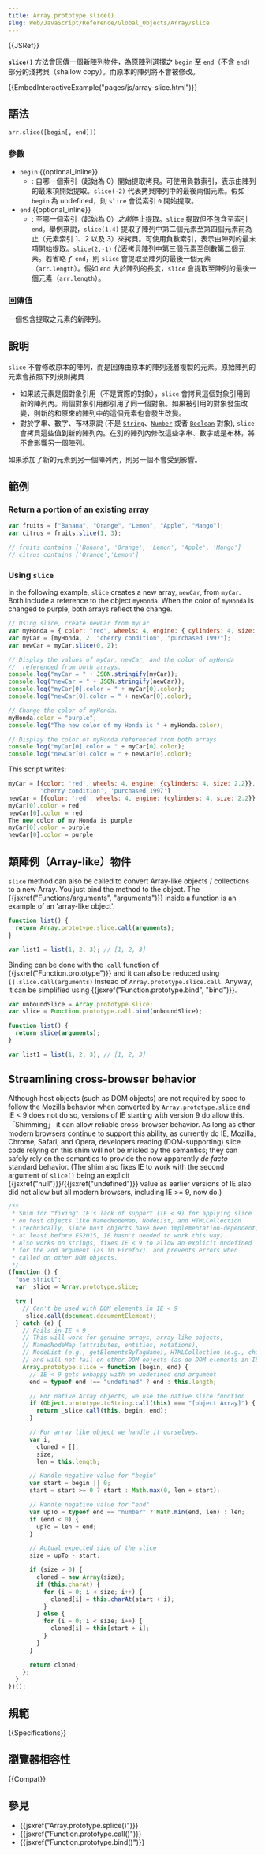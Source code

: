 ```yaml
---
title: Array.prototype.slice()
slug: Web/JavaScript/Reference/Global_Objects/Array/slice
---
```


{{JSRef}}

**`slice()`** 方法會回傳一個新陣列物件，為原陣列選擇之 `begin` 至 `end`（不含 `end`）部分的淺拷貝（shallow copy）。而原本的陣列將不會被修改。

{{EmbedInteractiveExample("pages/js/array-slice.html")}}

## 語法

```js-nolint
arr.slice([begin[, end]])
```

### 參數

- `begin` {{optional_inline}}
  - : 自哪一個索引（起始為 0）開始提取拷貝。可使用負數索引，表示由陣列的最末項開始提取。`slice(-2)` 代表拷貝陣列中的最後兩個元素。假如 `begin` 為 undefined，則 `slice` 會從索引 `0` 開始提取。
- `end` {{optional_inline}}
  - : 至哪一個索引（起始為 0）*之前*停止提取。`slice` 提取但不包含至索引 `end`。舉例來說，`slice(1,4)` 提取了陣列中第二個元素至第四個元素前為止（元素索引 1、2 以及 3）來拷貝。可使用負數索引，表示由陣列的最末項開始提取。`slice(2,-1)` 代表拷貝陣列中第三個元素至倒數第二個元素。若省略了 `end`，則 `slice` 會提取至陣列的最後一個元素（`arr.length`）。假如 `end` 大於陣列的長度，`slice` 會提取至陣列的最後一個元素（`arr.length`）。

### 回傳值

一個包含提取之元素的新陣列。

## 說明

`slice` 不會修改原本的陣列，而是回傳由原本的陣列淺層複製的元素。原始陣列的元素會按照下列規則拷貝：

- 如果該元素是個對象引用（不是實際的對象），`slice` 會拷貝這個對象引用到新的陣列內。兩個對象引用都引用了同一個對象。如果被引用的對象發生改變，則新的和原來的陣列中的這個元素也會發生改變。
- 對於字串、數字、布林來說 (不是 [`String`](/zh-TW/docs/Web/JavaScript/Reference/Global_Objects/String)、[`Number`](/zh-TW/docs/Web/JavaScript/Reference/Global_Objects/Number) 或者 [`Boolean`](/zh-TW/docs/Web/JavaScript/Reference/Global_Objects/Boolean) 對象), `slice` 會拷貝這些值到新的陣列內。在別的陣列內修改這些字串、數字或是布林，將不會影響另一個陣列。

如果添加了新的元素到另一個陣列內，則另一個不會受到影響。

## 範例

### Return a portion of an existing array

```js
var fruits = ["Banana", "Orange", "Lemon", "Apple", "Mango"];
var citrus = fruits.slice(1, 3);

// fruits contains ['Banana', 'Orange', 'Lemon', 'Apple', 'Mango']
// citrus contains ['Orange','Lemon']
```

### Using `slice`

In the following example, `slice` creates a new array, `newCar`, from `myCar`. Both include a reference to the object `myHonda`. When the color of `myHonda` is changed to purple, both arrays reflect the change.

```js
// Using slice, create newCar from myCar.
var myHonda = { color: "red", wheels: 4, engine: { cylinders: 4, size: 2.2 } };
var myCar = [myHonda, 2, "cherry condition", "purchased 1997"];
var newCar = myCar.slice(0, 2);

// Display the values of myCar, newCar, and the color of myHonda
//  referenced from both arrays.
console.log("myCar = " + JSON.stringify(myCar));
console.log("newCar = " + JSON.stringify(newCar));
console.log("myCar[0].color = " + myCar[0].color);
console.log("newCar[0].color = " + newCar[0].color);

// Change the color of myHonda.
myHonda.color = "purple";
console.log("The new color of my Honda is " + myHonda.color);

// Display the color of myHonda referenced from both arrays.
console.log("myCar[0].color = " + myCar[0].color);
console.log("newCar[0].color = " + newCar[0].color);
```

This script writes:

```js
myCar = [{color: 'red', wheels: 4, engine: {cylinders: 4, size: 2.2}}, 2,
         'cherry condition', 'purchased 1997']
newCar = [{color: 'red', wheels: 4, engine: {cylinders: 4, size: 2.2}}, 2]
myCar[0].color = red
newCar[0].color = red
The new color of my Honda is purple
myCar[0].color = purple
newCar[0].color = purple
```

## 類陣例（Array-like）物件

`slice` method can also be called to convert Array-like objects / collections to a new Array. You just bind the method to the object. The {{jsxref("Functions/arguments", "arguments")}} inside a function is an example of an 'array-like object'.

```js
function list() {
  return Array.prototype.slice.call(arguments);
}

var list1 = list(1, 2, 3); // [1, 2, 3]
```

Binding can be done with the .`call` function of {{jsxref("Function.prototype")}} and it can also be reduced using `[].slice.call(arguments)` instead of `Array.prototype.slice.call`. Anyway, it can be simplified using {{jsxref("Function.prototype.bind", "bind")}}.

```js
var unboundSlice = Array.prototype.slice;
var slice = Function.prototype.call.bind(unboundSlice);

function list() {
  return slice(arguments);
}

var list1 = list(1, 2, 3); // [1, 2, 3]
```

## Streamlining cross-browser behavior

Although host objects (such as DOM objects) are not required by spec to follow the Mozilla behavior when converted by `Array.prototype.slice` and IE < 9 does not do so, versions of IE starting with version 9 do allow this. 「Shimming」 it can allow reliable cross-browser behavior. As long as other modern browsers continue to support this ability, as currently do IE, Mozilla, Chrome, Safari, and Opera, developers reading (DOM-supporting) slice code relying on this shim will not be misled by the semantics; they can safely rely on the semantics to provide the now apparently _de facto_ standard behavior. (The shim also fixes IE to work with the second argument of `slice()` being an explicit {{jsxref("null")}}/{{jsxref("undefined")}} value as earlier versions of IE also did not allow but all modern browsers, including IE >= 9, now do.)

```js
/**
 * Shim for "fixing" IE's lack of support (IE < 9) for applying slice
 * on host objects like NamedNodeMap, NodeList, and HTMLCollection
 * (technically, since host objects have been implementation-dependent,
 * at least before ES2015, IE hasn't needed to work this way).
 * Also works on strings, fixes IE < 9 to allow an explicit undefined
 * for the 2nd argument (as in Firefox), and prevents errors when
 * called on other DOM objects.
 */
(function () {
  "use strict";
  var _slice = Array.prototype.slice;

  try {
    // Can't be used with DOM elements in IE < 9
    _slice.call(document.documentElement);
  } catch (e) {
    // Fails in IE < 9
    // This will work for genuine arrays, array-like objects,
    // NamedNodeMap (attributes, entities, notations),
    // NodeList (e.g., getElementsByTagName), HTMLCollection (e.g., childNodes),
    // and will not fail on other DOM objects (as do DOM elements in IE < 9)
    Array.prototype.slice = function (begin, end) {
      // IE < 9 gets unhappy with an undefined end argument
      end = typeof end !== "undefined" ? end : this.length;

      // For native Array objects, we use the native slice function
      if (Object.prototype.toString.call(this) === "[object Array]") {
        return _slice.call(this, begin, end);
      }

      // For array like object we handle it ourselves.
      var i,
        cloned = [],
        size,
        len = this.length;

      // Handle negative value for "begin"
      var start = begin || 0;
      start = start >= 0 ? start : Math.max(0, len + start);

      // Handle negative value for "end"
      var upTo = typeof end == "number" ? Math.min(end, len) : len;
      if (end < 0) {
        upTo = len + end;
      }

      // Actual expected size of the slice
      size = upTo - start;

      if (size > 0) {
        cloned = new Array(size);
        if (this.charAt) {
          for (i = 0; i < size; i++) {
            cloned[i] = this.charAt(start + i);
          }
        } else {
          for (i = 0; i < size; i++) {
            cloned[i] = this[start + i];
          }
        }
      }

      return cloned;
    };
  }
})();
```

## 規範

{{Specifications}}

## 瀏覽器相容性

{{Compat}}

## 參見

- {{jsxref("Array.prototype.splice()")}}
- {{jsxref("Function.prototype.call()")}}
- {{jsxref("Function.prototype.bind()")}}

